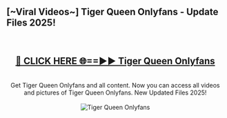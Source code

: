<h2>[~Viral Videos~] Tiger Queen Onlyfans - Update Files 2025!</h2>
<br>
<div align="center">
<h2><a href="https://betterlinks.top/A2PfLJ" rel="nofollow">🔴 CLICK HERE 🌐==►► Tiger Queen Onlyfans</a></h2>
<br>
Get Tiger Queen Onlyfans and all content. Now you can access all videos and pictures of Tiger Queen Onlyfans. New Updated Files 2025!
<br>
<br>
<a href="https://betterlinks.top/A2PfLJ" rel="nofollow" data-target="animated-image.originalLink"><img src="https://i.ibb.co.com/WyWwxjT/player-gif2.gif" alt="Tiger Queen Onlyfans" style="max-width: 100%; display: inline-block;" data-target="animated-image.originalImage"></a>
</div>
<br>
